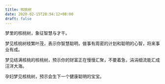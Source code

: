 ```yaml
---
title: 核桃树
date: 2020-02-15T20:54:12+08:00
draft: false
---
```


梦里的核桃树，象征智慧与才干。

梦见核桃树枝繁叶茂，表示你智慧聪明，做事有周密的计划和聪明的心智，将来事业有成。

梦见结满核桃的核桃树，预示你的财富正在慢慢汇聚，不要着急，涓涓细流能汇成汪洋大海。

孕妇梦见核桃树，预示会生下一个健康聪明的宝宝。


